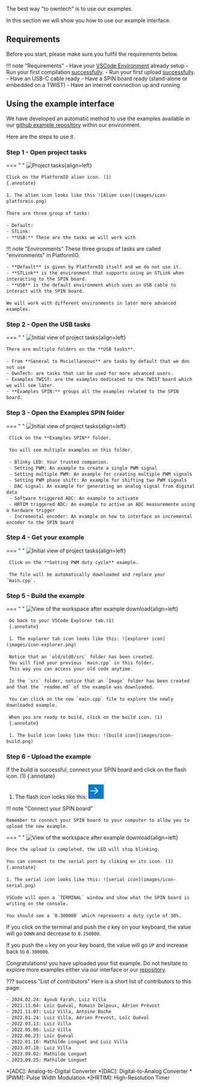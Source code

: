 The best way "to owntech" is to use our examples.

In this section we will show you how to use our example interface.

## Requirements

Before you start, please make sure you fullfil the requirements below.

!!! note "Requirements"
     - Have your [VSCode Environment](environment_setup.md#setup-your-work-environment) already setup
     - Run your first compilation [successfully](environment_setup.md#step-6-build-our-core-code).
     - Run your first upload [successfully](environment_setup.md#step-8-upload-our-core-code-in-your-spin-board).
     - Have an USB-C cable ready
     - Have a SPIN board ready (stand-alone or embedded on a TWIST)
     - Have an internet connection up and running

## Using the example interface

We have developed an automatic method to use the examples available in our [github example repository](https://github.com/owntech-foundation/examples) within our environment.

Here are the steps to use it.

### Step 1 - Open project tasks

=== " "
    ![Project tasks](images/example-fig4-platformio_tasks_1.png){align=left}

    Click on the PlatformIO alien icon. (1)
    {.annotate}

    1. The alien icon looks like this ![Alien icon](images/icon-platformio.png)

    There are three group of tasks:

    - Default:
    - STLink:
    - **USB:** These are the tasks we will work with


!!! note "Environments"
    These three groups of tasks are called "environments" in PlatformIO.

    - **Default** is given by PlatformIO itself and we do not use it.
    - **STLink** is the environment that supports using an STLink when interacting to the SPIN board.
    - **USB** is the default environment which uses an USB cable to interact with the SPIN board.

    We will work with different environments in later more advanced examples.

### Step 2 - Open the USB tasks

=== " "
    ![Initial view of project tasks](images/example-fig4-platformio_tasks_2.png){align=left}

    There are multiple folders on the **USB tasks**.

    - From **General to Msciellaneous** are tasks by default that we don not use
    - OwnTech: are tasks that can be used for more advanced users.
    - Examples TWIST: are the examples dedicated to the TWIST board which we will see later.
    - **Examples SPIN:** groups all the examples related to the SPIN board.


### Step 3 - Open the Examples SPIN folder

=== " "
     ![Initial view of project tasks](images/example-fig4-platformio_tasks_3.png){align=left}

     Click on the **Examples SPIN** folder.

     You will see multiple examples on this folder.

     - Blinky LED: Your trusted companion.
     - Setting PWM: An example to create a single PWM signal
     - Setting multiple PWM: An example for creating multiple PWM signals
     - Setting PWM phase shift: An example for shifting two PWM signals
     - DAC signal: An example for generating an analog signal from digital data
     - Software triggered ADC: An example to activate
     - HRTIM triggered ADC: An example to active an ADC measuremente using a hardware trigger
     - Incremental encoder: An example on how to interface an incremental encoder to the SPIN board


### Step 4 - Get your example

=== " "
     ![Initial view of project tasks](images/example-fig4-platformio_tasks_4.png){align=left}

     Click on the **Setting PWM duty cycle** example.

     The file will be automatically downloaded and replace your `main.cpp`.


### Step 5 - Build the example


=== " "
     ![View of the workspace after example download](images/example-fig5-workspace_after_example.png){align=left}

     Go back to your VSCode Explorer tab.(1)
     {.annotate}

     1. The explorer tab icon looks like this: ![explorer icon](images/icon-explorer.png)

     Notice that an `old/old0/src` folder has been created.
     You will find your previous `main.cpp` in this folder.
     This way you can access your old code anytime.

     In the `src` folder, notice that an `Image` folder has been created and that the `readme.md` of the example was downloaded.

     You can click on the new `main.cpp` file to explore the newly downloaded example.

     When you are ready to build, click on the build icon. (1)
     {.annotate}

     1. The build icon looks like this: ![build icon](images/icon-build.png)


### Step 6 - Upload the example

If the build is successful, connect your SPIN board and click on the flash icon. (1)
{.annotate}

1. The flash icon looks like this: ![flash icon](images/icon-flash.png)

!!! note "Connect your SPIN board"

    Remember to connect your SPIN board to your computer to allow you to upload the new example.

=== " "
    ![View of the workspace after example download](images/example-fig6_output_PWM_example.png){align=left}

    Once the upload is completed, the LED will stop blinking.

    You can connect to the serial port by cliking on its icon. (1)
    {.annotate}

    1. The serial icon looks like this: ![serial icon](images/icon-serial.png)

    VSCode will open a `TERMINAL` window and show what the SPIN board is writing on the console.

    You should see a `0.300000` which represents a duty cycle of 30%.


If you click on the terminal and push the `d` key on your keyboard, the value will go `DOWN` and decrease to `0.250000`.

If you push the `u` key on your key board, the value will go `UP` and increase back to `0.300000`.

Congratulations! you have uploaded your fist example. Do not hesitate to explore more examples either via our interface or our [repository](https://github.com/owntech-foundation/examples).

??? success "List of contributors"
    Here is a short list of contributors to this page:

    - 2024.02.24: Ayoub Farah, Luiz Villa
    - 2021.11.04: Loïc Quéval, Romain Delpoux, Adrien Prévost
    - 2021.11.07: Luiz Villa, Antoine Boche
    - 2022.01.24: Luiz Villa, Adrien Prevost, Loïc Quéval
    - 2022.03.13: Luiz Villa
    - 2022.05.06: Luiz Villa
    - 2022.06.23: Loïc Quéval
    - 2022.01.16: Mathilde Longuet and Luiz Villa
    - 2023.07.10: Luiz Villa
    - 2023.09.02: Mathilde Longuet
    - 2023.09.25: Mathilde Longuet


*[ADC]: Analog-to-Digital Converter
*[DAC]: Digital-to-Analog Converter
*[PWM]: Pulse Width Modulation
*[HRTIM]: High-Resolution Timer